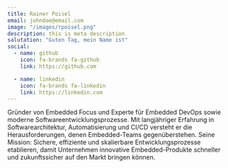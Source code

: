 ```yaml
---
title: Rainer Poisel
email: johndoe@email.com
image: "/images/rpoisel.png"
description: this is meta description
salutation: "Guten Tag, mein Name ist"
social:
  - name: github
    icon: fa-brands fa-github
    link: https://github.com

  - name: linkedin
    icon: fa-brands fa-linkedin
    link: https://linkedin.com
---
```


Gründer von Embedded Focus und Experte für Embedded DevOps sowie moderne Softwareentwicklungsprozesse. Mit langjähriger Erfahrung in Softwarearchitektur, Automatisierung und CI/CD versteht er die Herausforderungen, denen Embedded-Teams gegenüberstehen. Seine Mission: Sichere, effiziente und skalierbare Entwicklungsprozesse etablieren, damit Unternehmen innovative Embedded-Produkte schneller und zukunftssicher auf den Markt bringen können.
